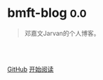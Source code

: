 # bmft-blog <small>0.0</small>

> 邓嘉文Jarvan的个人博客。

<br>

<span id="website_pv_container" style='display:none'>
    👀 本站总访问量：<span id="website_pv"></span> 次
</span>
<span id="website_uv_container" style='display:none'>
    | 🚴‍♂️ 本站总访客数：<span id="website_uv"></span> 人
</span>

<br>

[GitHub](https://github.com/dengjiawen8955)
[开始阅读](/README.md)
